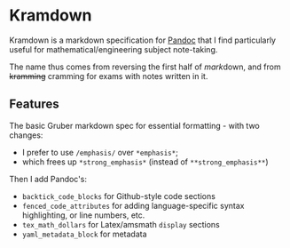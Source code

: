 # Kramdown

Kramdown is a markdown specification for [Pandoc](https://github.com/jgm/pandoc) that I find particularly useful for mathematical/engineering subject note-taking.

The name thus comes from reversing the first half of *mark*down, and from ~~kramming~~ cramming for exams with notes written in it.

## Features

The basic Gruber markdown spec for essential formatting - with two changes:
- I prefer to use `/emphasis/` over `*emphasis*`;
- which frees up `*strong_emphasis*` (instead of `**strong_emphasis**`)

Then I add Pandoc's:
- `backtick_code_blocks` for Github-style code sections
- `fenced_code_attributes` for adding language-specific syntax highlighting, or line numbers, etc.
- `tex_math_dollars` for Latex/amsmath `display` sections
- `yaml_metadata_block` for metadata
